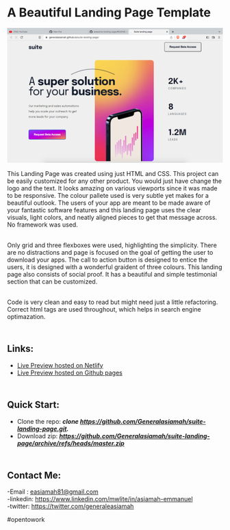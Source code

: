 # A Beautiful Landing Page Template

![# suite-landing-page](https://github.com/Generalasiamah/suite-landing-page/blob/master/assets/Screenshot.png?raw=true)

This Landing Page was created using just HTML and CSS. This project can be easily customized for any other product. 
You would just have change the logo and the text. It looks amazing on various viewports since it was made to be responsive. The colour pallete used is very
subtle yet makes for a beautiful outlook. The users of your app are meant to be made aware of your fantastic software features and this landing page uses the clear visuals, light colors, and neatly aligned pieces to get that message across. No framework was used.<br>

<br> Only grid and three flexboxes were used, highlighting the simplicity. There are no distractions and page is focused on the goal of getting the user to download
 your apps. The call to action button is designed to entice the users, it is designed with a wonderful graident of three colours. This landing page also consists of social proof. It has a beautiful and simple testimonial section that can be
 customized.<br>

<br> Code is very clean and easy to read but might need just a little refactoring. Correct html tags are used throughout, which helps in search engine optimazation. <br>

<br> Links: <br>
---
- [Live Preview hosted on Netlify](https://stellar-donut-3900b3.netlify.app) <br>
- [Live Preview hosted on Github pages](https://generalasiamah.github.io/suite-landing-page/)

<br> Quick Start: <br>
---
- Clone the repo: ***clone https://github.com/Generalasiamah/suite-landing-page.git.*** <br>
- Download zip: ***https://github.com/Generalasiamah/suite-landing-page/archive/refs/heads/master.zip***

<br> Contact Me: <br>
---
-Email : easiamah81@gmail.com <br>
-linkedin: https://www.linkedin.com/mwlite/in/asiamah-emmanuel <br>
-twitter: https://twitter.com/generaleasiamah <br>

#opentowork
